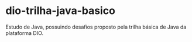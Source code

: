 # dio-trilha-java-basico
Estudo de Java, possuindo desafios proposto pela trilha básica de Java da plataforma DIO.
